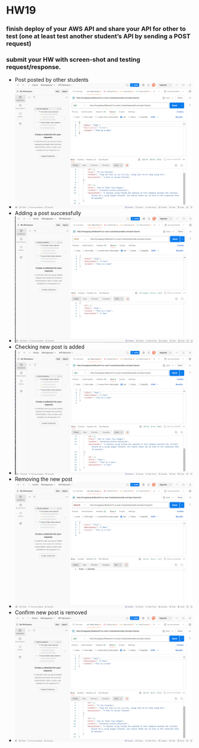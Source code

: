 # HW19
### finish deploy of your AWS API and share your API for other to test (one at least test another student’s API by sending a POST request)
### submit your HW with screen-shot and testing request/response.
- Post posted by other students
- ![aws1.png](supportingImages%2Faws1.png)
- Adding a post successfully
- ![aws2.png](supportingImages%2Faws2.png)
- Checking new post is added
- ![aws3.png](supportingImages%2Faws3.png)
- Removing the new post
- ![aws4.png](supportingImages%2Faws4.png)
- Confirm new post is removed
- ![aws5.png](supportingImages%2Faws5.png)